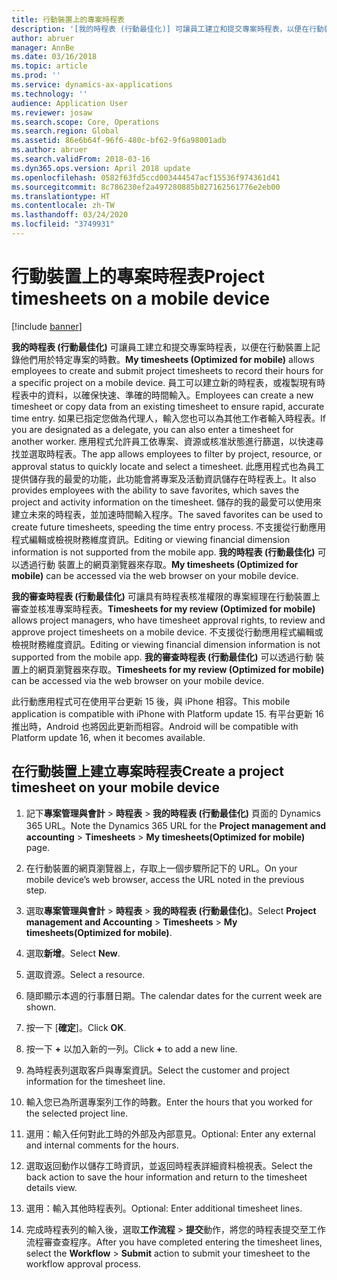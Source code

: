 ```yaml
---
title: 行動裝置上的專案時程表
description: '[我的時程表 (行動最佳化)] 可讓員工建立和提交專案時程表，以便在行動裝置上記錄他們用於特定專案的時數。'
author: abruer
manager: AnnBe
ms.date: 03/16/2018
ms.topic: article
ms.prod: ''
ms.service: dynamics-ax-applications
ms.technology: ''
audience: Application User
ms.reviewer: josaw
ms.search.scope: Core, Operations
ms.search.region: Global
ms.assetid: 86e6b64f-96f6-480c-bf62-9f6a98001adb
ms.author: abruer
ms.search.validFrom: 2018-03-16
ms.dyn365.ops.version: April 2018 update
ms.openlocfilehash: 0582f63fd5ccd003444547acf15536f974361d41
ms.sourcegitcommit: 8c786230ef2a497280885b827162561776e2eb00
ms.translationtype: HT
ms.contentlocale: zh-TW
ms.lasthandoff: 03/24/2020
ms.locfileid: "3749931"
---
```

# <a name="project-timesheets-on-a-mobile-device"></a><span data-ttu-id="b1c5e-103">行動裝置上的專案時程表</span><span class="sxs-lookup"><span data-stu-id="b1c5e-103">Project timesheets on a mobile device</span></span>

[!include [banner](../includes/banner.md)]

<span data-ttu-id="b1c5e-104">**我的時程表 (行動最佳化)** 可讓員工建立和提交專案時程表，以便在行動裝置上記錄他們用於特定專案的時數。</span><span class="sxs-lookup"><span data-stu-id="b1c5e-104">**My timesheets (Optimized for mobile)** allows employees to create and submit project timesheets to record their hours for a specific project on a mobile device.</span></span> <span data-ttu-id="b1c5e-105">員工可以建立新的時程表，或複製現有時程表中的資料，以確保快速、準確的時間輸入。</span><span class="sxs-lookup"><span data-stu-id="b1c5e-105">Employees can create a new timesheet or copy data from an existing timesheet to ensure rapid, accurate time entry.</span></span> <span data-ttu-id="b1c5e-106">如果已指定您做為代理人，輸入您也可以為其他工作者輸入時程表。</span><span class="sxs-lookup"><span data-stu-id="b1c5e-106">If you are designated as a delegate, you can also enter a timesheet for another worker.</span></span> <span data-ttu-id="b1c5e-107">應用程式允許員工依專案、資源或核准狀態進行篩選，以快速尋找並選取時程表。</span><span class="sxs-lookup"><span data-stu-id="b1c5e-107">The app allows employees to filter by project, resource, or approval status to quickly locate and select a timesheet.</span></span> <span data-ttu-id="b1c5e-108">此應用程式也為員工提供儲存我的最愛的功能，此功能會將專案及活動資訊儲存在時程表上。</span><span class="sxs-lookup"><span data-stu-id="b1c5e-108">It also provides employees with the ability to save favorites, which saves the project and activity information on the timesheet.</span></span> <span data-ttu-id="b1c5e-109">儲存的我的最愛可以使用來建立未來的時程表，並加速時間輸入程序。</span><span class="sxs-lookup"><span data-stu-id="b1c5e-109">The saved favorites can be used to create future timesheets, speeding the time entry process.</span></span> <span data-ttu-id="b1c5e-110">不支援從行動應用程式編輯或檢視財務維度資訊。</span><span class="sxs-lookup"><span data-stu-id="b1c5e-110">Editing or viewing financial dimension information is not supported from the mobile app.</span></span> <span data-ttu-id="b1c5e-111">**我的時程表 (行動最佳化)** 可以透過行動 裝置上的網頁瀏覽器來存取。</span><span class="sxs-lookup"><span data-stu-id="b1c5e-111">**My timesheets (Optimized for mobile)** can be accessed via the web browser on your mobile device.</span></span>

<span data-ttu-id="b1c5e-112">**我的審查時程表 (行動最佳化)** 可讓具有時程表核准權限的專案經理在行動裝置上審查並核准專案時程表。</span><span class="sxs-lookup"><span data-stu-id="b1c5e-112">**Timesheets for my review (Optimized for mobile)** allows project managers, who have timesheet approval rights, to review and approve project timesheets on a mobile device.</span></span> <span data-ttu-id="b1c5e-113">不支援從行動應用程式編輯或檢視財務維度資訊。</span><span class="sxs-lookup"><span data-stu-id="b1c5e-113">Editing or viewing financial dimension information is not supported from the mobile app.</span></span> <span data-ttu-id="b1c5e-114">**我的審查時程表 (行動最佳化)** 可以透過行動 裝置上的網頁瀏覽器來存取。</span><span class="sxs-lookup"><span data-stu-id="b1c5e-114">**Timesheets for my review (Optimized for mobile)** can be accessed via the web browser on your mobile device.</span></span>

<span data-ttu-id="b1c5e-115">此行動應用程式可在使用平台更新 15 後，與 iPhone 相容。</span><span class="sxs-lookup"><span data-stu-id="b1c5e-115">This mobile application is compatible with iPhone with Platform update 15.</span></span>
<span data-ttu-id="b1c5e-116">有平台更新 16 推出時，Android 也將因此更新而相容。</span><span class="sxs-lookup"><span data-stu-id="b1c5e-116">Android will be compatible with Platform update 16, when it becomes available.</span></span>

## <a name="create-a-project-timesheet-on-your-mobile-device"></a><span data-ttu-id="b1c5e-117">在行動裝置上建立專案時程表</span><span class="sxs-lookup"><span data-stu-id="b1c5e-117">Create a project timesheet on your mobile device</span></span>

1.  <span data-ttu-id="b1c5e-118">記下**專案管理與會計** \> **時程表** \> **我的時程表 (行動最佳化)** 頁面的 Dynamics 365 URL。</span><span class="sxs-lookup"><span data-stu-id="b1c5e-118">Note the Dynamics 365 URL for the **Project management and accounting** \> **Timesheets** \> **My timesheets(Optimized for mobile)** page.</span></span>

2.  <span data-ttu-id="b1c5e-119">在行動裝置的網頁瀏覽器上，存取上一個步驟所記下的 URL。</span><span class="sxs-lookup"><span data-stu-id="b1c5e-119">On your mobile device’s web browser, access the URL noted in the previous step.</span></span>
 
3.  <span data-ttu-id="b1c5e-120">選取**專案管理與會計** \> **時程表** \> **我的時程表 (行動最佳化)**。</span><span class="sxs-lookup"><span data-stu-id="b1c5e-120">Select **Project management and Accounting** \> **Timesheets** \> **My timesheets(Optimized for mobile)**.</span></span>

4.  <span data-ttu-id="b1c5e-121">選取**新增**。</span><span class="sxs-lookup"><span data-stu-id="b1c5e-121">Select **New**.</span></span>

5.  <span data-ttu-id="b1c5e-122">選取資源。</span><span class="sxs-lookup"><span data-stu-id="b1c5e-122">Select a resource.</span></span>

6.  <span data-ttu-id="b1c5e-123">隨即顯示本週的行事曆日期。</span><span class="sxs-lookup"><span data-stu-id="b1c5e-123">The calendar dates for the current week are shown.</span></span>

7.  <span data-ttu-id="b1c5e-124">按一下 [**確定**]。</span><span class="sxs-lookup"><span data-stu-id="b1c5e-124">Click **OK**.</span></span>

8.  <span data-ttu-id="b1c5e-125">按一下 **+** 以加入新的一列。</span><span class="sxs-lookup"><span data-stu-id="b1c5e-125">Click **+** to add a new line.</span></span>

9.  <span data-ttu-id="b1c5e-126">為時程表列選取客戶與專案資訊。</span><span class="sxs-lookup"><span data-stu-id="b1c5e-126">Select the customer and project information for the timesheet line.</span></span>

10. <span data-ttu-id="b1c5e-127">輸入您已為所選專案列工作的時數。</span><span class="sxs-lookup"><span data-stu-id="b1c5e-127">Enter the hours that you worked for the selected project line.</span></span>

11. <span data-ttu-id="b1c5e-128">選用：輸入任何對此工時的外部及內部意見。</span><span class="sxs-lookup"><span data-stu-id="b1c5e-128">Optional: Enter any external and internal comments for the hours.</span></span>

12. <span data-ttu-id="b1c5e-129">選取返回動作以儲存工時資訊，並返回時程表詳細資料檢視表。</span><span class="sxs-lookup"><span data-stu-id="b1c5e-129">Select the back action to save the hour information and return to the timesheet details view.</span></span>

13. <span data-ttu-id="b1c5e-130">選用：輸入其他時程表列。</span><span class="sxs-lookup"><span data-stu-id="b1c5e-130">Optional: Enter additional timesheet lines.</span></span>

14. <span data-ttu-id="b1c5e-131">完成時程表列的輸入後，選取**工作流程** \> **提交**動作，將您的時程表提交至工作流程審查查程序。</span><span class="sxs-lookup"><span data-stu-id="b1c5e-131">After you have completed entering the timesheet lines, select the **Workflow** \> **Submit** action to submit your timesheet to the workflow approval process.</span></span>
